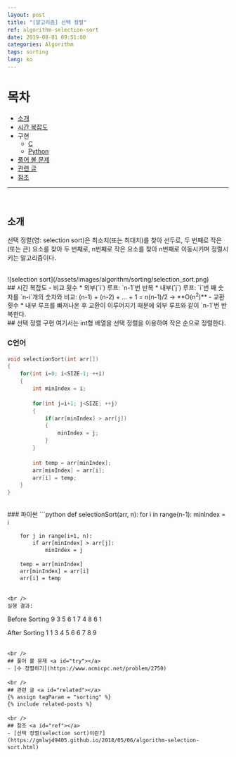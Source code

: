 ```yaml
---
layout: post
title: "[알고리즘] 선택 정렬"
ref: algorithm-selection-sort
date: 2019-08-01 09:51:00
categories: Algorithm
tags: sorting
lang: ko
---
```


# 목차
- [소개](#concept)
- [시간 복잡도](#timecomp)
- 구현
  * [C](#c)
  * [Python](#python)
- [풀어 볼 문제](#try)
- [관련 글](#related)
- [참조](#ref)
<hr />
<br />

## 소개<a id="concept"></a>
선택 정렬(영: selection sort)은 최소치(또는 최대치)를 찾아 선두로, 두 번째로 작은(또는 큰) 요소를
찾아 두 번째로, n번째로 작은 요소를 찾아 n번째로 이동시키며 정렬시키는 알고리즘이다.


<br />
![selection sort](/assets/images/algorithm/sorting/selection_sort.png)

<br />
## 시간 복잡도 <a id="timecomp"></a>
- 비교 횟수
  * 외부(`i`) 루프: `n-1`번 반복
  * 내부(`j`) 루프: `i`번 째 숫자를 `n-i`개의 숫자와 비교: (n-1) + (n-2) + ... + 1 = n(n-1)/2 → **O(n<sup>2</sup>)**
- 교환 횟수
  * 내부 루프를 빠져나온 후 교환이 이루어지기 때문에 외부 루프와 같이 `n-1`번 반복한다.

<br />
## 선택 정렬 구현
여기서는 int형 배열을 선택 정렬을 이용하여 작은 순으로 정렬한다.

### C언어 <a id="c"></a>
```c
void selectionSort(int arr[])
{
	for(int i=0; i<SIZE-1; ++i)
	{
		int minIndex = i;

		for(int j=i+1; j<SIZE; ++j)
		{
			if(arr[minIndex] > arr[j])
			{
				minIndex = j;
			}
		}

		int temp = arr[minIndex];
		arr[minIndex] = arr[i];
		arr[i] = temp;
	}
}
```

<br />
### 파이썬 <a id="python"></a>
```python
def selectionSort(arr, n):
	for i in range(n-1):
		minIndex = i
		
		for j in range(i+1, n):
			if arr[minIndex] > arr[j]:
				minIndex = j

		temp = arr[minIndex]
		arr[minIndex] = arr[i]
		arr[i] = temp
```

<br />
실행 결과:
```
Before Sorting
 9  3  5  6  1  7  4  8  6  1 

After Sorting
 1  1  3  4  5  6  6  7  8  9 
```

<br />
## 풀어 볼 문제 <a id="try"></a>
- [수 정렬하기](https://www.acmicpc.net/problem/2750)

<br />
## 관련 글 <a id="related"></a>
{% assign tagParam = "sorting" %}
{% include related-posts %}

<br />
## 참조 <a id="ref"></a>
- [선택 정렬(selection sort)이란?](https://gmlwjd9405.github.io/2018/05/06/algorithm-selection-sort.html)
